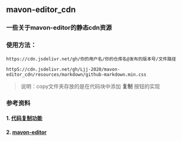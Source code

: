 ## mavon-editor_cdn


### 一些关于mavon-editor的静态cdn资源

### **使用方法：**

    https://cdn.jsdelivr.net/gh/你的用户名/你的仓库名@发布的版本号/文件路径
    
    httpS://cdn.jsdelivr.net/gh/Ljj-2020/mavon-editor_cdn/resources/markdown/github-markdown.min.css

>说明：copy文件夹存放的是在代码块中添加 **复制** 按钮的实现


### 参考资料
#### 1. [代码复制功能](https://code-ape.gitee.io/article/5bc9f198.html)
#### 2. [mavon-editor](https://github.com/hinesboy/mavonEditor)
